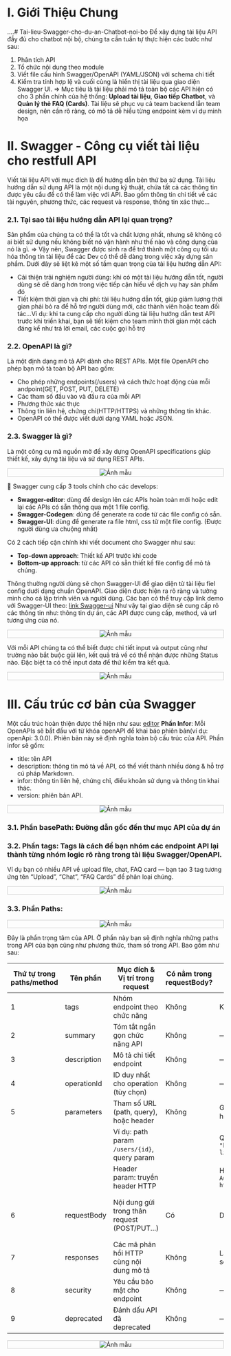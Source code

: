 # I. Giới Thiệu Chung
....# Tai-lieu-Swagger-cho-du-an-Chatbot-noi-bo
Để xây dựng tài liệu API đầy đủ cho chatbot nội bộ, chúng ta cần tuần tự thực hiện các bước như sau:

1. Phân tích API
2. Tổ chức nội dung theo module
3. Viết file cấu hình Swagger/OpenAPI (YAML/JSON) với schema chi tiết
4. Kiểm tra tính hợp lệ và cuối cùng là hiển thị tài liệu qua giao diện Swagger UI.
=> Mục tiêu là tài liệu phải mô tả toàn bộ các API hiện có cho 3 phần chính của hệ thống: **Upload tài liệu**, **Giao tiếp Chatbot**, và **Quản lý thẻ FAQ (Cards)**. Tài liệu sẽ phục vụ cả team backend lẫn team design, nên cần rõ ràng, có mô tả dễ hiểu từng endpoint kèm ví dụ minh họa

# II. Swagger - Công cụ viết tài liệu cho restfull API
Viết tài liệu API với mục đích là để hướng dẫn bên thứ ba sử dụng. Tài liệu hướng dẫn sử dụng API là một nội dung kỹ thuật, chứa tất cả các thông tin được yêu cầu để có thể làm việc với API. Bao gồm thông tin chi tiết về các tài nguyên, phương thức, các request và response, thông tin xác thực...
### 2.1. Tại sao tài liệu hướng dẫn API lại quan trọng?
Sản phẩm của chúng ta có thể là tốt và chất lượng nhất, nhưng sẽ không có ai biết sử dụng nếu không biết nó vận hành như thế nào và công dụng của nó là gì. => Vậy nên, Swagger được sinh ra để trở thành một công cụ tối ưu hóa thông tin tài liệu để các Dev có thể dễ dàng trong việc xây dựng sản phẩm. Dưới đây sẽ liệt kê một số tầm quan trọng của tài liệu hướng dẫn API:

- Cải thiện trải nghiệm người dùng: khi có một tài liệu hướng dẫn tốt, người dùng sẽ dễ dàng hơn trong việc tiếp cận hiểu về dịch vụ hay sản phẩm đó
- Tiết kiệm thời gian và chi phí: tài liệu hướng dẫn tốt, giúp giảm lượng thời gian phải bỏ ra để hỗ trợ người dùng mới, các thành viên hoặc team đối tác...Ví dụ: khi ta cung cấp cho người dùng tài liệu hướng dẫn test API trước khi triển khai, bạn sẽ tiết kiệm cho team mình thời gian một cách đáng kể như trả lời email, các cuộc gọi hỗ trợ

### 2.2. OpenAPI là gì?
Là một định dạng mô tả API dành cho REST APIs. Một file OpenAPI cho phép bạn mô tả toàn bộ API bao gồm: 

- Cho phép những endpoints(/users) và cách thức hoạt động của mỗi andpoint(GET, POST, PUT, DELETE)
- Các tham số đầu vào và đầu ra của mỗi API
- Phương thức xác thực
- Thông tin liên hệ, chứng chỉ(HTTP/HTTPS) và những thông tin khác.
- OpenAPI có thể được viết dưới dạng YAML hoặc JSON.

### 2.3. Swagger là gì?
Là một công cụ mã nguồn mở để xây dựng OpenAPI specifications giúp thiết kế, xây dựng tài liệu và sử dụng REST APIs.

<div style="text-align: center; border: 1px solid #ccc;">
  <img src="https://github.com/user-attachments/assets/41a992b0-7850-4175-8aed-1700a07eaac7" alt="Ảnh mẫu" style="max-width: 300px; max-height: 200px;">
</div>

🧰 Swagger cung cấp 3 tools chính cho các develops:
- **Swagger-editor**: dùng để design lên các APIs hoàn toàn mới hoặc edit lại các APIs có sẵn thông qua một 1 file config.
- **Swagger-Codegen**: dùng để generate ra code từ các file config có sẵn.
- **Swagger-UI**: dùng để generate ra file html, css từ một file config. (Được người dùng ưa chuộng nhất)

 Có 2 cách tiếp cận chính khi viết document cho Swagger như sau:
 - **Top-down approach**: Thiết kế API trước khi code
 - **Bottom-up approach**: từ các API có sẵn thiết kế file config để mô tả chúng.

Thông thường người dùng sẽ chọn Swagger-UI để giao diện từ tài liệu fiel config dưới dạng chuẩn OpenAPI. Giao diện được hiện ra rõ ràng và tường minh cho cả lập trình viên và người dùng. Các bạn có thể truy cập link demo với Swagger-UI theo: [link Swagger-ui](http://petstore.swagger.io/)
Như vậy tại giao diện sẽ cung cấp rõ các thông tin như: thông tin dự án, các API được cung cấp, method, và url tương ứng của nó. 

<div style="text-align: center; border: 1px solid #ccc;">
  <img src="https://github.com/user-attachments/assets/f072da31-4ca5-4caa-b411-3807115cc9ff" alt="Ảnh mẫu" style="max-width: 300px; max-height: 200px;">
</div>

Với mỗi API chúng ta có thể biết được chi tiết input và output cũng như trường nào bắt buộc gủi lên, kết quả trả về có thể nhận được những Status nào. Đặc biệt ta có thể input data để thử kiểm tra kết quả. 

<div style="text-align: center; border: 1px solid #ccc;">
  <img src="https://github.com/user-attachments/assets/e0df50a4-01bf-43d9-9bbd-f8eeb0c053d5" alt="Ảnh mẫu" style="max-width: 300px; max-height: 200px;">
</div>

# III. Cấu trúc cơ bản của Swagger 
Một cấu trúc hoàn thiện được thể hiện như sau: [editor](https://editor.swagger.io)
**Phần Infor**: Mỗi OpenAPIs sẽ bắt đầu với từ khóa openAPI để khai báo phiên bản(ví dụ: openApi: 3.0.0). Phiên bản này sẽ định nghĩa toàn bộ cấu trúc của API. Phần infor sẽ gồm:
- title: tên API
- description: thông tin mô tả về API, có thể viết thành nhiều dòng & hỗ trợ cú pháp Markdown.
- infor: thông tin liên hệ, chứng chỉ, điều khoản sử dụng và thông tin khai thác.
- version: phiên bản API.

<div style="text-align: center; border: 1px solid #ccc;">
  <img src="https://github.com/user-attachments/assets/1305247a-ead8-4cc1-a571-d8e673876f07" alt="Ảnh mẫu" style="max-width: 300px; max-height: 200px;">
</div>

### 3.1. Phần basePath: Đường dẫn gốc đến thư mục API của dự án

### 3.2. Phần tags: Tags là cách để bạn nhóm các endpoint API lại thành từng nhóm logic rõ ràng trong tài liệu Swagger/OpenAPI. 
Ví dụ bạn có nhiều API về upload file, chat, FAQ card — bạn tạo 3 tag tương ứng tên “Upload”, “Chat”, “FAQ Cards” để phân loại chúng.

<div style="text-align: center; border: 1px solid #ccc;">
  <img src="https://github.com/user-attachments/assets/6d095b9b-7f68-408d-bac1-2db2e0db3e5a" alt="Ảnh mẫu" style="max-width: 300px; max-height: 200px;">
</div>

### 3.3. Phần Paths: 

<div style="text-align: center; border: 1px solid #ccc;">
  <img src="https://github.com/user-attachments/assets/631ef514-9c8a-4bac-94e9-2d72deb684e3" alt="Ảnh mẫu" style="max-width: 300px; max-height: 200px;">
</div>

Đây là phần trọng tâm của API. Ở phần này bạn sẽ định nghĩa những paths trong API của bạn cũng như phương thức, tham số trong API. Bao gồm như sau:

| Thứ tự trong paths/method | Tên phần          | Mục đích & Vị trí trong request                  | Có nằm trong requestBody? | Cách viết curl tương ứng                  | Ví dụ curl                                       |
|---------------------------|-------------------|--------------------------------------------------|---------------------------|-------------------------------------------|-------------------------------------------------|
| 1                         | tags              | Nhóm endpoint theo chức năng                      | Không                    | Không áp dụng                             | —                                               |
| 2                         | summary           | Tóm tắt ngắn gọn chức năng API                    | Không                    | —                                         | —                                               |
| 3                         | description       | Mô tả chi tiết endpoint                            | Không                    | —                                         | —                                               |
| 4                         | operationId       | ID duy nhất cho operation (tùy chọn)               | Không                    | —                                         | —                                               |
| 5                         | parameters        | Tham số URL (path, query), hoặc header            | Không                    | Gắn trực tiếp vào URL hoặc header         | Path param: `curl http://host/api/users/123`   |
|                           |                   | Ví dụ: path param `/users/{id}`, query param      |                           | Query param: `curl "http://host/api/users?limit=10"`  |
|                           |                   | Header param: truyền header HTTP                   |                           | Header: `curl -H "X-Auth-Token: abc123" http://host`  |
| 6                         | requestBody       | Nội dung gửi trong thân request (POST/PUT...)     | Có                        | Dùng `-d` hoặc `-F`                       | JSON: `curl -X POST -H "Content-Type: application/json" -d '{"key":"value"}'` <br> Form-data: `curl -X POST -F "file=@file.pdf"` |
| 7                         | responses         | Các mã phản hồi HTTP cùng nội dung mô tả           | Không                    | Là phần trả về của server                                         | Gồm những thông báo HTTP code như: 200, 404, 500                                               |
| 8                         | security          | Yêu cầu bảo mật cho endpoint                       | Không                    | —                                         | —                                               |
| 9                         | deprecated        | Đánh dấu API đã deprecated                         | Không                    | —                                         | —                                               |

<div style="text-align: center; border: 1px solid #ccc;">
  <img src="https://github.com/user-attachments/assets/dc7c91b7-4358-46e3-be4d-ddef2193f7f8" alt="Ảnh mẫu" style="max-width: 300px; max-height: 200px;">
</div>
